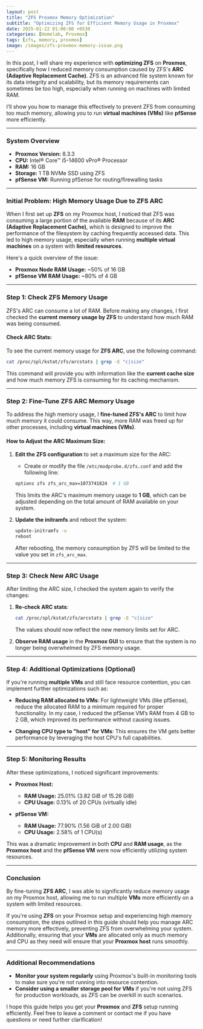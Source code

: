 ```yaml
---
layout: post
title: "ZFS Proxmox Memory Optimization"
subtitle: "Optimizing ZFS for Efficient Memory Usage in Proxmox"
date: 2025-01-22 01:00:00 +0530
categories: [Homelab, Proxmox]
tags: [zfs, memory, proxmox]
image: /images/zfs-proxmox-memory-issue.png
---
```



In this post, I will share my experience with **optimizing ZFS** on **Proxmox**, specifically how I reduced memory consumption caused by ZFS's **ARC (Adaptive Replacement Cache)**. ZFS is an advanced file system known for its data integrity and scalability, but its memory requirements can sometimes be too high, especially when running on machines with limited RAM. 

I’ll show you how to manage this effectively to prevent ZFS from consuming too much memory, allowing you to run **virtual machines (VMs)** like **pfSense** more efficiently.

---

### **System Overview**
- **Proxmox Version:** 8.3.3  
- **CPU:** Intel® Core™ i5-14600 vPro® Processor 
- **RAM:** 16 GB  
- **Storage:** 1 TB NVMe SSD using ZFS  
- **pfSense VM:** Running pfSense for routing/firewalling tasks  

---

### **Initial Problem: High Memory Usage Due to ZFS ARC**

When I first set up **ZFS** on my Proxmox host, I noticed that ZFS was consuming a large portion of the available **RAM** because of its **ARC (Adaptive Replacement Cache)**, which is designed to improve the performance of the filesystem by caching frequently accessed data. This led to high memory usage, especially when running **multiple virtual machines** on a system with **limited resources**.

Here's a quick overview of the issue:
- **Proxmox Node RAM Usage:** ~50% of 16 GB
- **pfSense VM RAM Usage:** ~80% of 4 GB

---

### **Step 1: Check ZFS Memory Usage**

ZFS's ARC can consume a lot of RAM. Before making any changes, I first checked the **current memory usage by ZFS** to understand how much RAM was being consumed.

#### Check ARC Stats:
To see the current memory usage for **ZFS ARC**, use the following command:

```bash
cat /proc/spl/kstat/zfs/arcstats | grep -E "c|size"
```

This command will provide you with information like the **current cache size** and how much memory ZFS is consuming for its caching mechanism.

---

### **Step 2: Fine-Tune ZFS ARC Memory Usage**

To address the high memory usage, I **fine-tuned ZFS's ARC** to limit how much memory it could consume. This way, more RAM was freed up for other processes, including **virtual machines (VMs)**.

#### How to Adjust the ARC Maximum Size:
1. **Edit the ZFS configuration** to set a maximum size for the ARC:
   - Create or modify the file `/etc/modprobe.d/zfs.conf` and add the following line:

   ```bash
   options zfs zfs_arc_max=1073741824  # 1 GB
   ```

   This limits the ARC's maximum memory usage to **1 GB**, which can be adjusted depending on the total amount of RAM available on your system.

2. **Update the initramfs** and reboot the system:

   ```bash
   update-initramfs -u
   reboot
   ```

   After rebooting, the memory consumption by ZFS will be limited to the value you set in `zfs_arc_max`.

---

### **Step 3: Check New ARC Usage**

After limiting the ARC size, I checked the system again to verify the changes:

1. **Re-check ARC stats**:

   ```bash
   cat /proc/spl/kstat/zfs/arcstats | grep -E "c|size"
   ```

   The values should now reflect the new memory limits set for ARC.

2. **Observe RAM usage** in the **Proxmox GUI** to ensure that the system is no longer being overwhelmed by ZFS memory usage.

---

### **Step 4: Additional Optimizations (Optional)**

If you're running **multiple VMs** and still face resource contention, you can implement further optimizations such as:

- **Reducing RAM allocated to VMs**: For lightweight VMs (like pfSense), reduce the allocated RAM to a minimum required for proper functionality. In my case, I reduced the pfSense VM’s RAM from 4 GB to 2 GB, which improved its performance without causing issues.
  
- **Changing CPU type to "host" for VMs**: This ensures the VM gets better performance by leveraging the host CPU's full capabilities. 

---

### **Step 5: Monitoring Results**

After these optimizations, I noticed significant improvements:

- **Proxmox Host:**
  - **RAM Usage:** 25.01% (3.82 GiB of 15.26 GiB)
  - **CPU Usage:** 0.13% of 20 CPUs (virtually idle)

- **pfSense VM:**
  - **RAM Usage:** 77.90% (1.56 GiB of 2.00 GiB)
  - **CPU Usage:** 2.58% of 1 CPU(s)

This was a dramatic improvement in both **CPU** and **RAM usage**, as the **Proxmox host** and the **pfSense VM** were now efficiently utilizing system resources.

---

### **Conclusion**

By fine-tuning **ZFS ARC**, I was able to significantly reduce memory usage on my Proxmox host, allowing me to run multiple **VMs** more efficiently on a system with limited resources. 

If you're using **ZFS** on your Proxmox setup and experiencing high memory consumption, the steps outlined in this guide should help you manage ARC memory more effectively, preventing ZFS from overwhelming your system. Additionally, ensuring that your **VMs** are allocated only as much memory and CPU as they need will ensure that your **Proxmox host** runs smoothly.

---

### **Additional Recommendations**
- **Monitor your system regularly** using Proxmox's built-in monitoring tools to make sure you're not running into resource contention.
- **Consider using a smaller storage pool for VMs** if you're not using ZFS for production workloads, as ZFS can be overkill in such scenarios.

I hope this guide helps you get your **Proxmox** and **ZFS** setup running efficiently. Feel free to leave a comment or contact me if you have questions or need further clarification!
